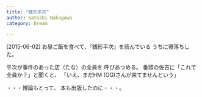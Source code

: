 ```yaml
---
title: "銭形平次"
author: Satoshi Nakagawa
category: Dream

---
```


[2015-06-02]  お昼ご飯を食べて、『銭形平次』を読んでいる
うちに寝落ちした。

 平次が事件のあった店（たな）の全員を
呼びあつめる。
番頭の佐吉に「これで全員か？」と聞くと、
「いえ、まだHM (OG)さんが来てませんという」

 ・・・博論もとって、
本も出版したのに・・・。

